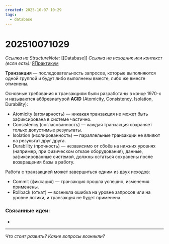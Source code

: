 ```yaml
---
created: 2025-10-07 10:29
tags:
  - database
---
```

# 202510071029
*Ссылка на StructureNote:* [[Database]]
*Ссылка на исходник или контекст (если есть):* [ЯПрактикум](https://practicum.yandex.ru/learn/backend-nodejs/courses/a4214ab0-2146-4152-b90e-651bf4c7ca5e/sprints/564244/topics/104f2765-a9c9-4617-8a5e-f21b675cf9b3/lessons/f8282886-ce66-44f9-98d3-f6b081f17ac6/)

**Транзакция** — последовательность запросов, которые выполняются одной группой и будут либо выполнены вместе, либо же вместе отменены.

Основные требования к транзакциям были разработаны в конце 1970-х и называются аббревиатурой **ACID** (Atomicity, Consistency, Isolation, Durability):

- Atomicity (атомарность) — никакая транзакция не может быть зафиксирована в системе частично.
- Consistency (согласованность) — каждая транзакция сохраняет только допустимые результаты.
- Isolation (изолированность) — параллельные транзакции не влияют на результат друг друга.
- Durability (прочность) — независимо от сбоёв на нижних уровнях (например, при физическом отказе оборудования), данные, зафиксированные системой, должны остаться сохранены после возвращения базы в работу.

Работа с транзакцией может завершиться одним из двух исходов:

- Commit (фиксация) — транзакция прошла успешно, изменения применены.
- Rollback (откат) — возникла ошибка на уровне запросов или на уровне логики, и транзакция не будет применена.
### Связанные идеи:
* 
---

*Что стоит развить? Какие вопросы возникли?*